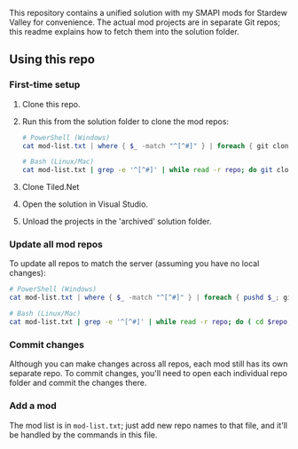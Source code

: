 This repository contains a unified solution with my SMAPI mods for Stardew Valley for convenience.
The actual mod projects are in separate Git repos; this readme explains how to fetch them into the
solution folder.

## Using this repo
### First-time setup
1. Clone this repo.
2. Run this from the solution folder to clone the mod repos:

   ```powershell
   # PowerShell (Windows)
   cat mod-list.txt | where { $_ -match "^[^#]" } | foreach { git clone https://github.com/spacechase0/$_.git; }
   ```

   ```bash
   # Bash (Linux/Mac)
   cat mod-list.txt | grep -e '^[^#]' | while read -r repo; do git clone https://github.com/spacechase0/$repo.git; done
   ```

3. Clone Tiled.Net
4. Open the solution in Visual Studio.
5. Unload the projects in the 'archived' solution folder.

### Update all mod repos
To update all repos to match the server (assuming you have no local changes):

```powershell
# PowerShell (Windows)
cat mod-list.txt | where { $_ -match "^[^#]" } | foreach { pushd $_; git pull; popd; }
```
```bash
# Bash (Linux/Mac)
cat mod-list.txt | grep -e '^[^#]' | while read -r repo; do ( cd $repo; git pull; ) done
```

### Commit changes
Although you can make changes across all repos, each mod still has its own separate repo. To commit
changes, you'll need to open each individual repo folder and commit the changes there.

### Add a mod
The mod list is in `mod-list.txt`; just add new repo names to that file, and it'll be handled by
the commands in this file.
